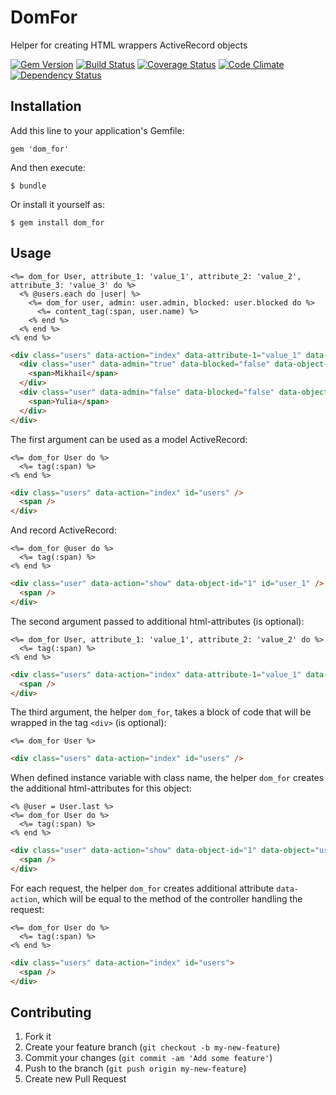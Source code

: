 # DomFor

Helper for creating HTML wrappers ActiveRecord objects

[![Gem Version](https://badge.fury.io/rb/dom_for.png)](http://badge.fury.io/rb/dom_for)
[![Build Status](https://travis-ci.org/mgrachev/dom_for.png?branch=master)](https://travis-ci.org/mgrachev/dom_for)
[![Coverage Status](https://coveralls.io/repos/mgrachev/dom_for/badge.png?branch=master)](https://coveralls.io/r/mgrachev/dom_for?branch=master)
[![Code Climate](https://codeclimate.com/github/mgrachev/dom_for.png)](https://codeclimate.com/github/mgrachev/dom_for)
[![Dependency Status](https://gemnasium.com/mgrachev/dom_for.svg)](https://gemnasium.com/mgrachev/dom_for)

## Installation

Add this line to your application's Gemfile:

    gem 'dom_for'

And then execute:

    $ bundle

Or install it yourself as:

    $ gem install dom_for

## Usage

```erb
<%= dom_for User, attribute_1: 'value_1', attribute_2: 'value_2', attribute_3: 'value_3' do %>
  <% @users.each do |user| %>
    <%= dom_for user, admin: user.admin, blocked: user.blocked do %>
      <%= content_tag(:span, user.name) %>
    <% end %>
  <% end %>
<% end %>
```

```html
<div class="users" data-action="index" data-attribute-1="value_1" data-attribute-2="value_2" data-attribute-3="value_3" id="users">
  <div class="user" data-admin="true" data-blocked="false" data-object-id="1" id="user_1">
    <span>Mikhail</span>
  </div>
  <div class="user" data-admin="false" data-blocked="false" data-object-id="2" id="user_2">
    <span>Yulia</span>
  </div>
</div>
```

The first argument can be used as a model ActiveRecord:

```erb
<%= dom_for User do %>
  <%= tag(:span) %>
<% end %>
```

```html
<div class="users" data-action="index" id="users" />
  <span />
</div>
```

And record ActiveRecord:

```erb
<%= dom_for @user do %>
  <%= tag(:span) %>
<% end %>
```

```html
<div class="user" data-action="show" data-object-id="1" id="user_1" />
  <span />
</div>
```

The second argument passed to additional html-attributes (is optional):

```erb
<%= dom_for User, attribute_1: 'value_1', attribute_2: 'value_2' do %>
  <%= tag(:span) %>
<% end %>
```

```html
<div class="users" data-action="index" data-attribute-1="value_1" data-attribute-2="value_2" id="users" />
  <span />
</div>
```

The third argument, the helper `dom_for`, takes a block of code that will be wrapped in the tag `<div>` (is optional):

```erb
<%= dom_for User %>
```

```html
<div class="users" data-action="index" id="users" />
```

When defined instance variable with class name, the helper `dom_for` creates the additional html-attributes for this object:

```erb
<% @user = User.last %>
<%= dom_for User do %>
  <%= tag(:span) %>
<% end %>
```

```html
<div class="user" data-action="show" data-object-id="1" data-object="users" id="user_1" >
  <span />
</div>
```

For each request, the helper `dom_for` creates additional attribute `data-action`, which will be equal to the method of the controller handling the request:

```erb
<%= dom_for User do %>
  <%= tag(:span) %>
<% end %>
```

```html
<div class="users" data-action="index" id="users">
  <span />
</div>
```

## Contributing

1. Fork it
2. Create your feature branch (`git checkout -b my-new-feature`)
3. Commit your changes (`git commit -am 'Add some feature'`)
4. Push to the branch (`git push origin my-new-feature`)
5. Create new Pull Request